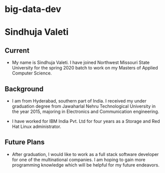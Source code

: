 # big-data-dev

# Sindhuja Valeti

## Current
- My name is Sindhuja Valeti. I have joined Northwest Missouri State University for the spring 2020 batch to work on my Masters of Applied Computer Science.

## Background
- I am from Hyderabad, southern part of India. I received my under graduation degree from Jawaharlal Nehru Technological University in the year 2015, majoring in Electronics and Communication engineering.

- I have worked for IBM India Pvt. Ltd for four years as a Storage and Red Hat Linux administrator.

## Future Plans
- After graduation, I would like to work as a full stack software developer for one of the multinational companies. I am hoping to gain more programming knowledge which will be helpful for my future endeavors.
